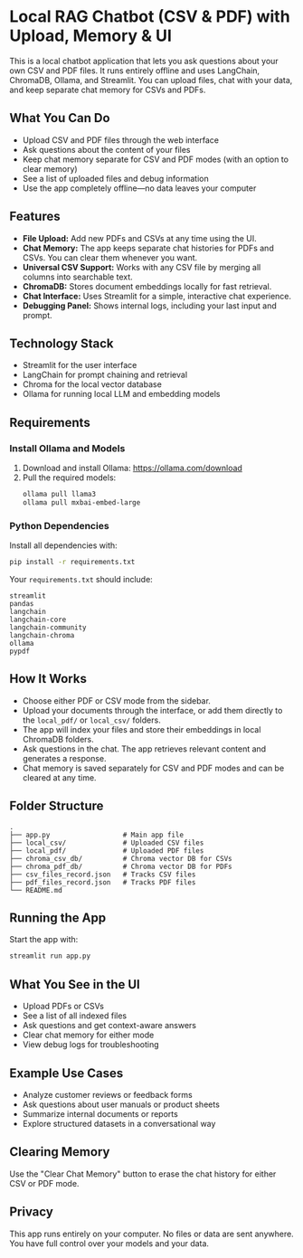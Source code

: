 # Local RAG Chatbot (CSV & PDF) with Upload, Memory & UI

This is a local chatbot application that lets you ask questions about your own CSV and PDF files. It runs entirely offline and uses LangChain, ChromaDB, Ollama, and Streamlit. You can upload files, chat with your data, and keep separate chat memory for CSVs and PDFs.

## What You Can Do

- Upload CSV and PDF files through the web interface
- Ask questions about the content of your files
- Keep chat memory separate for CSV and PDF modes (with an option to clear memory)
- See a list of uploaded files and debug information
- Use the app completely offline—no data leaves your computer

## Features

- **File Upload:** Add new PDFs and CSVs at any time using the UI.
- **Chat Memory:** The app keeps separate chat histories for PDFs and CSVs. You can clear them whenever you want.
- **Universal CSV Support:** Works with any CSV file by merging all columns into searchable text.
- **ChromaDB:** Stores document embeddings locally for fast retrieval.
- **Chat Interface:** Uses Streamlit for a simple, interactive chat experience.
- **Debugging Panel:** Shows internal logs, including your last input and prompt.

## Technology Stack

- Streamlit for the user interface
- LangChain for prompt chaining and retrieval
- Chroma for the local vector database
- Ollama for running local LLM and embedding models

## Requirements

### Install Ollama and Models

1. Download and install Ollama: https://ollama.com/download
2. Pull the required models:
   ```sh
   ollama pull llama3
   ollama pull mxbai-embed-large
   ```

### Python Dependencies

Install all dependencies with:
```sh
pip install -r requirements.txt
```

Your `requirements.txt` should include:
```
streamlit
pandas
langchain
langchain-core
langchain-community
langchain-chroma
ollama
pypdf
```

## How It Works

- Choose either PDF or CSV mode from the sidebar.
- Upload your documents through the interface, or add them directly to the `local_pdf/` or `local_csv/` folders.
- The app will index your files and store their embeddings in local ChromaDB folders.
- Ask questions in the chat. The app retrieves relevant content and generates a response.
- Chat memory is saved separately for CSV and PDF modes and can be cleared at any time.

## Folder Structure

```
.
├── app.py                  # Main app file
├── local_csv/              # Uploaded CSV files
├── local_pdf/              # Uploaded PDF files
├── chroma_csv_db/          # Chroma vector DB for CSVs
├── chroma_pdf_db/          # Chroma vector DB for PDFs
├── csv_files_record.json   # Tracks CSV files
├── pdf_files_record.json   # Tracks PDF files
└── README.md
```

## Running the App

Start the app with:
```sh
streamlit run app.py
```

## What You See in the UI

- Upload PDFs or CSVs
- See a list of all indexed files
- Ask questions and get context-aware answers
- Clear chat memory for either mode
- View debug logs for troubleshooting

## Example Use Cases

- Analyze customer reviews or feedback forms
- Ask questions about user manuals or product sheets
- Summarize internal documents or reports
- Explore structured datasets in a conversational way

## Clearing Memory

Use the "Clear Chat Memory" button to erase the chat history for either CSV or PDF mode.

## Privacy

This app runs entirely on your computer. No files or data are sent anywhere. You have full control over your models and your data.
